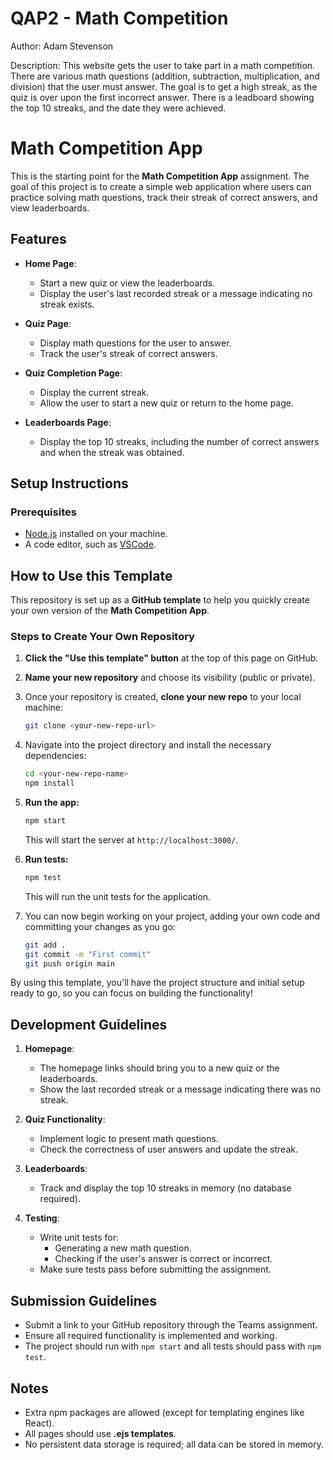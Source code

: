 # QAP2 - Math Competition

Author: Adam Stevenson

Description: This website gets the user to take part in a math competition. There are various math questions (addition, subtraction, multiplication, and division) that the user must answer. The goal is to get a high streak, as the quiz is over upon the first incorrect answer.
There is a leadboard showing the top 10 streaks, and the date they were achieved.

# Math Competition App

This is the starting point for the **Math Competition App** assignment. The goal of this project is to create a simple web application where users can practice solving math questions, track their streak of correct answers, and view leaderboards.

## Features

- **Home Page**:
  - Start a new quiz or view the leaderboards.
  - Display the user's last recorded streak or a message indicating no streak exists.
- **Quiz Page**:

  - Display math questions for the user to answer.
  - Track the user's streak of correct answers.

- **Quiz Completion Page**:

  - Display the current streak.
  - Allow the user to start a new quiz or return to the home page.

- **Leaderboards Page**:
  - Display the top 10 streaks, including the number of correct answers and when the streak was obtained.

## Setup Instructions

### Prerequisites

- [Node.js](https://nodejs.org) installed on your machine.
- A code editor, such as [VSCode](https://code.visualstudio.com/).

## How to Use this Template

This repository is set up as a **GitHub template** to help you quickly create your own version of the **Math Competition App**.

### Steps to Create Your Own Repository

1. **Click the "Use this template" button** at the top of this page on GitHub.
1. **Name your new repository** and choose its visibility (public or private).

1. Once your repository is created, **clone your new repo** to your local machine:

   ```bash
   git clone <your-new-repo-url>
   ```

1. Navigate into the project directory and install the necessary dependencies:

   ```bash
   cd <your-new-repo-name>
   npm install
   ```

1. **Run the app:**

   ```bash
   npm start
   ```

   This will start the server at `http://localhost:3000/`.

1. **Run tests:**

   ```bash
   npm test
   ```

   This will run the unit tests for the application.

1. You can now begin working on your project, adding your own code and committing your changes as you go:
   ```bash
   git add .
   git commit -m "First commit"
   git push origin main
   ```

By using this template, you'll have the project structure and initial setup ready to go, so you can focus on building the functionality!

## Development Guidelines

1. **Homepage**:
   - The homepage links should bring you to a new quiz or the leaderboards.
   - Show the last recorded streak or a message indicating there was no streak.
2. **Quiz Functionality**:
   - Implement logic to present math questions.
   - Check the correctness of user answers and update the streak.
3. **Leaderboards**:

   - Track and display the top 10 streaks in memory (no database required).

4. **Testing**:
   - Write unit tests for:
     - Generating a new math question.
     - Checking if the user's answer is correct or incorrect.
   - Make sure tests pass before submitting the assignment.

## Submission Guidelines

- Submit a link to your GitHub repository through the Teams assignment.
- Ensure all required functionality is implemented and working.
- The project should run with `npm start` and all tests should pass with `npm test`.

## Notes

- Extra npm packages are allowed (except for templating engines like React).
- All pages should use **.ejs templates**.
- No persistent data storage is required; all data can be stored in memory.
